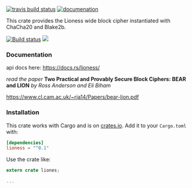 
[![travis build status](https://travis-ci.org/burdges/lioness-rs?branch=master)](https://www.travis-ci.org/burgdes/lioness-rs)
[![documenation](https://docs.rs/lioness/badge.svg)](https://docs.rs/lioness/)



This crate provides the Lioness wide block cipher instantiated with ChaCha20 and Blake2b.

[![Build status](https://api.travis-ci.org/burdges/lioness-rs.png)](https://travis-ci.org/burdges/lioness-rs)
[![](https://docs.rs/lioness/badge.svg)](https://docs.rs/lioness/)

### Documentation

api docs here: <https://docs.rs/lioness/>

_read the paper_
**Two Practical and Provably Secure Block Ciphers: BEAR and LION**
*by Ross Anderson and Eli Biham*

https://www.cl.cam.ac.uk/~rja14/Papers/bear-lion.pdf


### Installation

This crate works with Cargo and is on
[crates.io](https://crates.io/crates/lioness).  Add it to your `Cargo.toml` with:

```toml
[dependencies]
lioness = "^0.1"
```

Use the crate like:

```rust
extern crate liones;

...
```
